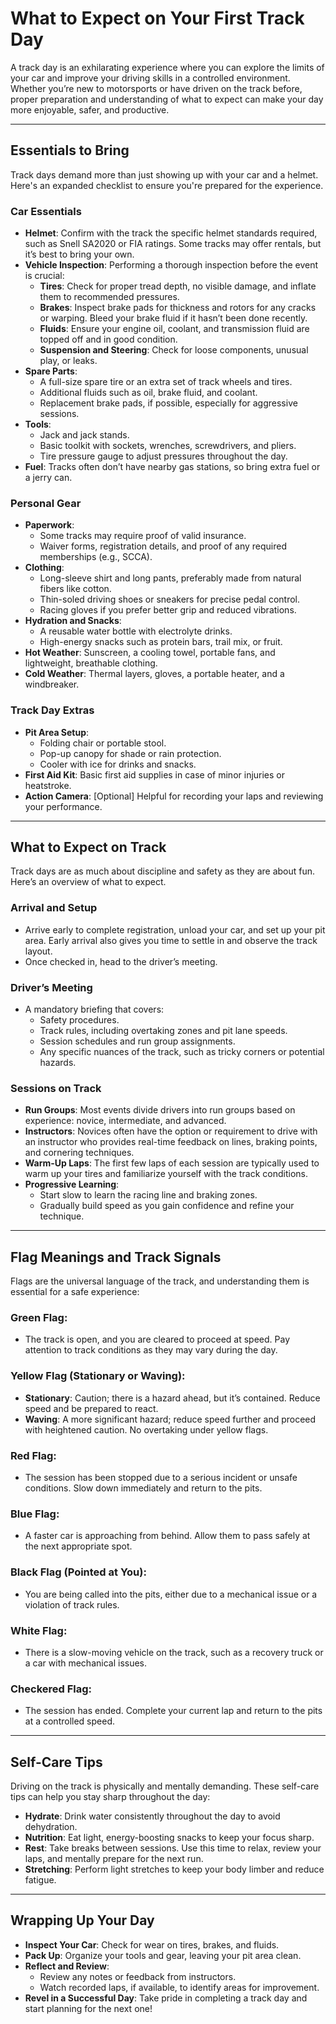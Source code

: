 ﻿# What to Expect on Your First Track Day

A track day is an exhilarating experience where you can explore the limits of your car and improve your driving skills in a controlled environment. Whether you’re new to motorsports or have driven on the track before, proper preparation and understanding of what to expect can make your day more enjoyable, safer, and productive.

---

## Essentials to Bring

Track days demand more than just showing up with your car and a helmet. Here's an expanded checklist to ensure you're prepared for the experience.

### **Car Essentials**
- **Helmet**: Confirm with the track the specific helmet standards required, such as Snell SA2020 or FIA ratings. Some tracks may offer rentals, but it’s best to bring your own.
- **Vehicle Inspection**: Performing a thorough inspection before the event is crucial:
  - **Tires**: Check for proper tread depth, no visible damage, and inflate them to recommended pressures.
  - **Brakes**: Inspect brake pads for thickness and rotors for any cracks or warping. Bleed your brake fluid if it hasn’t been done recently.
  - **Fluids**: Ensure your engine oil, coolant, and transmission fluid are topped off and in good condition.
  - **Suspension and Steering**: Check for loose components, unusual play, or leaks.
- **Spare Parts**:
  - A full-size spare tire or an extra set of track wheels and tires.
  - Additional fluids such as oil, brake fluid, and coolant.
  - Replacement brake pads, if possible, especially for aggressive sessions.
- **Tools**:
  - Jack and jack stands.
  - Basic toolkit with sockets, wrenches, screwdrivers, and pliers.
  - Tire pressure gauge to adjust pressures throughout the day.
- **Fuel**: Tracks often don’t have nearby gas stations, so bring extra fuel or a jerry can.

### **Personal Gear**
- **Paperwork**:
  - Some tracks may require proof of valid insurance.
  - Waiver forms, registration details, and proof of any required memberships (e.g., SCCA).
- **Clothing**:
  - Long-sleeve shirt and long pants, preferably made from natural fibers like cotton.
  - Thin-soled driving shoes or sneakers for precise pedal control.
  - Racing gloves if you prefer better grip and reduced vibrations.
- **Hydration and Snacks**:
  - A reusable water bottle with electrolyte drinks.
  - High-energy snacks such as protein bars, trail mix, or fruit.
 - **Hot Weather**: Sunscreen, a cooling towel, portable fans, and lightweight, breathable clothing.
  - **Cold Weather**: Thermal layers, gloves, a portable heater, and a windbreaker.

### **Track Day Extras**
- **Pit Area Setup**:
  - Folding chair or portable stool.
  - Pop-up canopy for shade or rain protection.
  - Cooler with ice for drinks and snacks.
- **First Aid Kit**: Basic first aid supplies in case of minor injuries or heatstroke.
- **Action Camera**: [Optional] Helpful for recording your laps and reviewing your performance.

---

## What to Expect on Track

Track days are as much about discipline and safety as they are about fun. Here’s an overview of what to expect.

### **Arrival and Setup**
- Arrive early to complete registration, unload your car, and set up your pit area. Early arrival also gives you time to settle in and observe the track layout.
- Once checked in, head to the driver’s meeting.

### **Driver’s Meeting**
- A mandatory briefing that covers:
  - Safety procedures.
  - Track rules, including overtaking zones and pit lane speeds.
  - Session schedules and run group assignments.
  - Any specific nuances of the track, such as tricky corners or potential hazards.

### **Sessions on Track**
- **Run Groups**: Most events divide drivers into run groups based on experience: novice, intermediate, and advanced.
- **Instructors**: Novices often have the option or requirement to drive with an instructor who provides real-time feedback on lines, braking points, and cornering techniques.
- **Warm-Up Laps**: The first few laps of each session are typically used to warm up your tires and familiarize yourself with the track conditions.
- **Progressive Learning**:
  - Start slow to learn the racing line and braking zones.
  - Gradually build speed as you gain confidence and refine your technique.

---

## Flag Meanings and Track Signals

Flags are the universal language of the track, and understanding them is essential for a safe experience:

### **Green Flag**:  
- The track is open, and you are cleared to proceed at speed. Pay attention to track conditions as they may vary during the day.

### **Yellow Flag** (Stationary or Waving):  
- **Stationary**: Caution; there is a hazard ahead, but it’s contained. Reduce speed and be prepared to react.
- **Waving**: A more significant hazard; reduce speed further and proceed with heightened caution. No overtaking under yellow flags.

### **Red Flag**:  
- The session has been stopped due to a serious incident or unsafe conditions. Slow down immediately and return to the pits.

### **Blue Flag**:  
- A faster car is approaching from behind. Allow them to pass safely at the next appropriate spot.

### **Black Flag** (Pointed at You):  
- You are being called into the pits, either due to a mechanical issue or a violation of track rules.

### **White Flag**:  
- There is a slow-moving vehicle on the track, such as a recovery truck or a car with mechanical issues.

### **Checkered Flag**:  
- The session has ended. Complete your current lap and return to the pits at a controlled speed.

---

## Self-Care Tips

Driving on the track is physically and mentally demanding. These self-care tips can help you stay sharp throughout the day:

- **Hydrate**: Drink water consistently throughout the day to avoid dehydration.
- **Nutrition**: Eat light, energy-boosting snacks to keep your focus sharp.
- **Rest**: Take breaks between sessions. Use this time to relax, review your laps, and mentally prepare for the next run.
- **Stretching**: Perform light stretches to keep your body limber and reduce fatigue.

---

## Wrapping Up Your Day

- **Inspect Your Car**: Check for wear on tires, brakes, and fluids.
- **Pack Up**: Organize your tools and gear, leaving your pit area clean.
- **Reflect and Review**:
  - Review any notes or feedback from instructors.
  - Watch recorded laps, if available, to identify areas for improvement.
- **Revel in a Successful Day**: Take pride in completing a track day and start planning for the next one!


